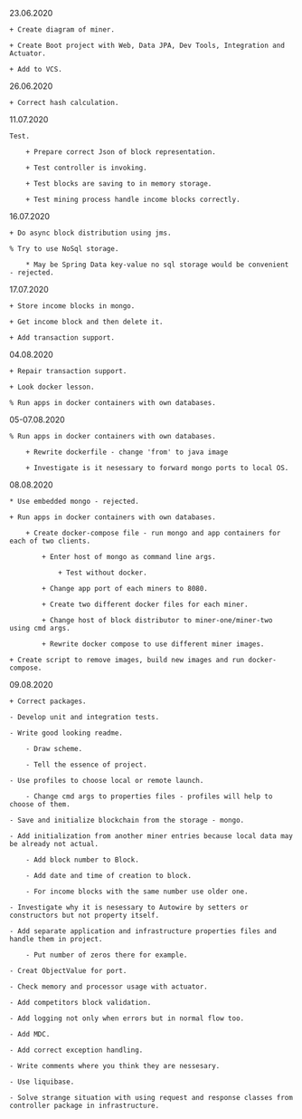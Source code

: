 23.06.2020

    + Create diagram of miner.
    
    + Create Boot project with Web, Data JPA, Dev Tools, Integration and Actuator.
    
    + Add to VCS.

26.06.2020

    + Correct hash calculation.

11.07.2020

    Test.
    
        + Prepare correct Json of block representation.
    
        + Test controller is invoking.
    
        + Test blocks are saving to in memory storage.
    
        + Test mining process handle income blocks correctly.

16.07.2020	

    + Do async block distribution using jms.
    
    % Try to use NoSql storage.
    
        * May be Spring Data key-value no sql storage would be convenient - rejected.
        
17.07.2020

    + Store income blocks in mongo.
    
    + Get income block and then delete it. 
    
    + Add transaction support.
    
04.08.2020    

    + Repair transaction support.
    
    + Look docker lesson.
    
    % Run apps in docker containers with own databases.
    
05-07.08.2020    

    % Run apps in docker containers with own databases.
    
        + Rewrite dockerfile - change 'from' to java image
        
        + Investigate is it nesessary to forward mongo ports to local OS.
        
08.08.2020        
    
    * Use embedded mongo - rejected. 

    + Run apps in docker containers with own databases.
        
        + Create docker-compose file - run mongo and app containers for each of two clients.
        
            + Enter host of mongo as command line args.
            
                + Test without docker.
            
            + Change app port of each miners to 8080.
            
            + Create two different docker files for each miner.
            
            + Change host of block distributor to miner-one/miner-two using cmd args.
            
            + Rewrite docker compose to use different miner images.
            
    + Create script to remove images, build new images and run docker-compose.
    
09.08.2020    
    
    + Correct packages.
    
    - Develop unit and integration tests.
    
    - Write good looking readme.
    
        - Draw scheme.
        
        - Tell the essence of project.
        
    - Use profiles to choose local or remote launch.
    
        - Change cmd args to properties files - profiles will help to choose of them.
    
    - Save and initialize blockchain from the storage - mongo.    
        
    - Add initialization from another miner entries because local data may be already not actual.
    
        - Add block number to Block.
        
        - Add date and time of creation to block.
        
        - For income blocks with the same number use older one.
    
    - Investigate why it is nesessary to Autowire by setters or constructors but not property itself.
    
    - Add separate application and infrastructure properties files and handle them in project.
    
        - Put number of zeros there for example.
    
    - Creat ObjectValue for port.
    
    - Check memory and processor usage with actuator.
    
    - Add competitors block validation.
        
    - Add logging not only when errors but in normal flow too.
        
    - Add MDC.
    
    - Add correct exception handling.
    
    - Write comments where you think they are nessesary.
    
    - Use liquibase.
    
    - Solve strange situation with using request and response classes from controller package in infrastructure.
    